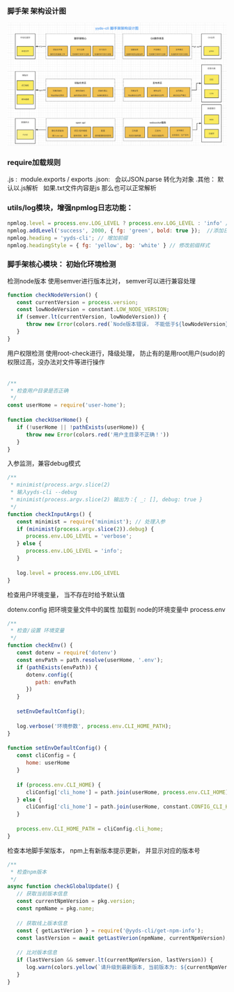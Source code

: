 ### 脚手架 架构设计图
![](images/03-脚手架设计图.png)<br />


### require加载规则
.js :  module.exports / exports
.json:   会以JSON.parse 转化为对象
.其他： 默认以.js解析   如果.txt文件内容是js 那么也可以正常解析


### utils/log模块，增强npmlog日志功能：
```javascript
npmlog.level = process.env.LOG_LEVEL ? process.env.LOG_LEVEL : 'info' //判断debug模式
npmlog.addLevel('success', 2000, { fg: 'green', bold: true });  //添加日志自定义指令
npmlog.heading = 'yyds-cli'; // 增加前缀
npmlog.headingStyle = { fg: 'yellow', bg: 'white' } // 修改前缀样式
```


### 脚手架核心模块： 初始化环境检测


检测node版本
使用semver进行版本比对，  semver可以进行兼容处理
```javascript
function checkNodeVersion() {
   const currentVersion = process.version;
   const lowNodeVersion = constant.LOW_NODE_VERSION;
   if (semver.lt(currentVersion, lowNodeVersion)) {
      throw new Error(colors.red(`Node版本错误， 不能低于${lowNodeVersion}`))
   }
}
```
用户权限检测
使用root-check进行，降级处理，  防止有的是用root用户(sudo)的权限过高，没办法对文件等进行操作
```javascript

/**
 * 检查用户目录是否正确
 */
const userHome = require('user-home');

function checkUserHome() {
   if (!userHome || !pathExists(userHome)) {
      throw new Error(colors.red('用户主目录不正确！'))
   }
}
```
入参监测，兼容debug模式
```javascript
/**
 * minimist(process.argv.slice(2)
 * 输入yyds-cli --debug
 * minimist(process.argv.slice(2) 输出为：{ _: [], debug: true }
 */
function checkInputArgs() {
   const minimist = require('minimist'); // 处理入参
   if (minimist(process.argv.slice(2)).debug) {
      process.env.LOG_LEVEL = 'verbose';
   } else {
      process.env.LOG_LEVEL = 'info';
   }
   
   log.level = process.env.LOG_LEVEL
}
```
检查用户环境变量， 当不存在时给予默认值


dotenv.config 把环境变量文件中的属性 加载到 node的环境变量中 process.env
```javascript
/**
 * 检查/设置 环境变量
 */
function checkEnv() {
   const dotenv = require('dotenv')
   const envPath = path.resolve(userHome, '.env');
   if (pathExists(envPath)) {
      dotenv.config({
         path: envPath
      })
   }

   setEnvDefaultConfig();
   
   log.verbose('环境参数', process.env.CLI_HOME_PATH);
}

function setEnvDefaultConfig() {
   const cliConfig = {
      home: userHome
   }

   if (process.env.CLI_HOME) {
      cliConfig['cli_home'] = path.join(userHome, process.env.CLI_HOME);
   } else {
      cliConfig['cli_home'] = path.join(userHome, constant.CONFIG_CLI_HOME);
   }

   process.env.CLI_HOME_PATH = cliConfig.cli_home;
}
```
检查本地脚手架版本， npm上有新版本提示更新， 并显示对应的版本号
```javascript
/**
 * 检查npm版本
 */
async function checkGlobalUpdate() {
   // 获取当前版本信息
   const currentNpmVersion = pkg.version;
   const npmName = pkg.name;

   // 获取线上版本信息
   const { getLastVerion } = require('@yyds-cli/get-npm-info');
   const lastVersion = await getLastVerion(npmName, currentNpmVersion);  //get-npm-info包内有详细代码

   // 比对版本信息
   if (lastVersion && semver.lt(currentNpmVersion, lastVersion)) {
      log.warn(colors.yellow(`请升级到最新版本, 当前版本为: ${currentNpmVersion}, 最新版本为: ${lastVersion}, 更新命令: npm install -g ${npmName}`));
   }
}
```



